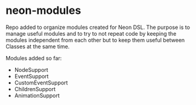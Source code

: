 neon-modules
============

Repo added to organize modules created for Neon DSL. The purpose is to manage useful modules and to try to not repeat code by keeping the modules independent from each other but to keep them useful between Classes at the same time.

Modules added so far:

* NodeSupport
* EventSupport
* CustomEventSupport
* ChildrenSupport
* AnimationSupport
